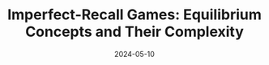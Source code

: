 ---
title: "Imperfect-Recall Games: Equilibrium Concepts and Their Complexity"
collection: workingpapers
# permalink: /publication/2023-08-19-The-Computational-Complexity-of-Single-Player-Imperfect-Recall-Games
# permalink: '/files/paper11.pdf' #../files/paper11.pdf #../files/preservinggametrafos.pdf #/files/paper1.pdf 
filelink: '/files/mpircomplexity.pdf' 
# excerpt: 'This paper is about the number 1. The number 2 is left for future work.'
date: 2024-05-10
authors: 'Emanuel Tewolde, Brian Hu Zhang, Caspar Oesterheld, Manolis Zampetakis, Tuomas Sandholm, Paul W. Goldberg, and Vincent Conitzer'
status: 'To appear in'
venue: 'International Joint Conference on Artificial Intelligence (IJCAI) 2024'
# paperurl: 'https://www.ijcai.org/proceedings/2023/321'
# arxivurl:  'https://emanueltewolde.com/files/GAIW2024_IR_Games_Camera_Ready.pdf' # 'https://arxiv.org/abs/2305.17805'
#slidesurl: 'https://arxiv.org/abs/2111.00076'
#videourl: 'https://arxiv.org/abs/2111.00076'
#citation: 'Your Name, You. (2009). &quot;Paper Title Number 1.&quot; <i>Journal 1</i>. 1(1).'
# image: '/images/dblpicon.png'

#<a href=" ../files/CV_Emanuel_Tewolde_26_04_23.pdf " target="_blank"  rel="noopener noreferrer">CV</a>, Bla bla, <a href=" ../files/paper1.pdf " target="_blank"  rel="noopener noreferrer">paper1</a>, Bla bla, <a href=" ../files/preservinggametrafos.pdf " target="_blank"  rel="noopener noreferrer">GEB23preprint</a> 
---